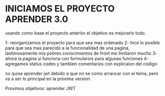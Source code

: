 # INICIAMOS EL PROYECTO APRENDER 3.0

usando como base el proyecto anterior el objetivo es mejorarlo todo.

1- reorganizamos el proyecto para que sea mas ordenado
2- hice lo posible para que sea mas parecido a la funcionalidad de una pagina, lastimosamente mis pobres conocimientos de front me limitaron mucho
3- ahora la pagina si funciona con formularios para algunas funciones
4- agregamos status codes y tambien comentarios con explicaion del codigo

no quise aprender jwt debido a que no se como arrancar con el tema, pero va a ser lo principal en la proxima version.

Proximos objetivos: aprender JWT